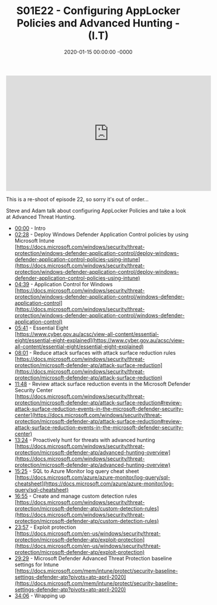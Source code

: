 ﻿---
layout: post
title: "S01E22 - Configuring AppLocker Policies and Advanced Hunting - (I.T)"
date: 2020-01-15 00:00:00 -0000
categories:
---

<iframe loading="lazy" width="560" height="315" src="https://www.youtube.com/embed/aXI2aNIqvdw" title="YouTube video player" frameborder="0" allow="accelerometer; autoplay; clipboard-write; encrypted-media; gyroscope; picture-in-picture" allowfullscreen></iframe>

This is a re-shoot of episode 22, so sorry it's out of order...

Steve and Adam talk about configuring AppLocker Policies and take a look at Advanced Threat Hunting.

- [00:00](https://www.youtube.com/watch?v=aXI2aNIqvdw&t=0s) - Intro  
- [02:28](https://www.youtube.com/watch?v=aXI2aNIqvdw&t=148s) - Deploy Windows Defender Application Control policies by using Microsoft Intune  
[https://docs.microsoft.com/windows/security/threat-protection/windows-defender-application-control/deploy-windows-defender-application-control-policies-using-intune](https://docs.microsoft.com/windows/security/threat-protection/windows-defender-application-control/deploy-windows-defender-application-control-policies-using-intune)  
- [04:39](https://www.youtube.com/watch?v=aXI2aNIqvdw&t=279s) - Application Control for Windows  
[https://docs.microsoft.com/windows/security/threat-protection/windows-defender-application-control/windows-defender-application-control](https://docs.microsoft.com/windows/security/threat-protection/windows-defender-application-control/windows-defender-application-control)  
- [05:41](https://www.youtube.com/watch?v=aXI2aNIqvdw&t=341s) - Essential Eight  
[https://www.cyber.gov.au/acsc/view-all-content/essential-eight/essential-eight-explained](https://www.cyber.gov.au/acsc/view-all-content/essential-eight/essential-eight-explained)  
- [08:01](https://www.youtube.com/watch?v=aXI2aNIqvdw&t=481s) - Reduce attack surfaces with attack surface reduction rules  
[https://docs.microsoft.com/windows/security/threat-protection/microsoft-defender-atp/attack-surface-reduction](https://docs.microsoft.com/windows/security/threat-protection/microsoft-defender-atp/attack-surface-reduction)  
- [11:48](https://www.youtube.com/watch?v=aXI2aNIqvdw&t=708s) - Review attack surface reduction events in the Microsoft Defender Security Center  
[https://docs.microsoft.com/windows/security/threat-protection/microsoft-defender-atp/attack-surface-reduction#review-attack-surface-reduction-events-in-the-microsoft-defender-security-center](https://docs.microsoft.com/windows/security/threat-protection/microsoft-defender-atp/attack-surface-reduction#review-attack-surface-reduction-events-in-the-microsoft-defender-security-center)  
- [13:24](https://www.youtube.com/watch?v=aXI2aNIqvdw&t=804s) - Proactively hunt for threats with advanced hunting  
[https://docs.microsoft.com/windows/security/threat-protection/microsoft-defender-atp/advanced-hunting-overview](https://docs.microsoft.com/windows/security/threat-protection/microsoft-defender-atp/advanced-hunting-overview)  
- [15:25](https://www.youtube.com/watch?v=aXI2aNIqvdw&t=925s) - SQL to Azure Monitor log query cheat sheet  
[https://docs.microsoft.com/azure/azure-monitor/log-query/sql-cheatsheet](https://docs.microsoft.com/azure/azure-monitor/log-query/sql-cheatsheet)  
- [16:55](https://www.youtube.com/watch?v=aXI2aNIqvdw&t=1015s) - Create and manage custom detection rules  
[https://docs.microsoft.com/windows/security/threat-protection/microsoft-defender-atp/custom-detection-rules](https://docs.microsoft.com/windows/security/threat-protection/microsoft-defender-atp/custom-detection-rules)  
- [23:57](https://www.youtube.com/watch?v=aXI2aNIqvdw&t=1437s) - Exploit protection  
[https://docs.microsoft.com/en-us/windows/security/threat-protection/microsoft-defender-atp/exploit-protection](https://docs.microsoft.com/en-us/windows/security/threat-protection/microsoft-defender-atp/exploit-protection)  
- [29:29](https://www.youtube.com/watch?v=aXI2aNIqvdw&t=1769s) - Microsoft Defender Advanced Threat Protection baseline settings for Intune  
[https://docs.microsoft.com/mem/intune/protect/security-baseline-settings-defender-atp?pivots=atp-april-2020](https://docs.microsoft.com/mem/intune/protect/security-baseline-settings-defender-atp?pivots=atp-april-2020)  
- [34:06](https://www.youtube.com/watch?v=aXI2aNIqvdw&t=2046s) - Wrapping up  

